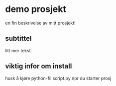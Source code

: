 # demo prosjekt

en fin beskrivelse av mitt prosjekt!


## subtittel

litt mer tekst

## viktig infor om install

husk å kjøre python-fil script.py npr du starter prosj